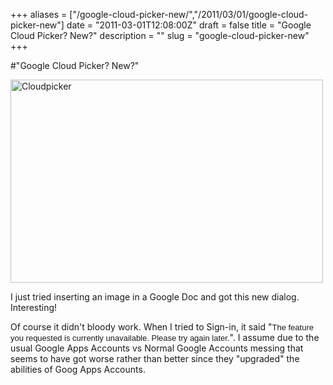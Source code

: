+++
aliases = ["/google-cloud-picker-new/","/2011/03/01/google-cloud-picker-new"]
date = "2011-03-01T12:08:00Z"
draft = false
title = "Google Cloud Picker? New?"
description = ""
slug = "google-cloud-picker-new"
+++

#"Google Cloud Picker? New?"


 <p><div class='p_embed p_image_embed'>
<a href="http://getfile9.posterous.com/getfile/files.posterous.com/conoroneill/Rsfnyg4YfNBh6mS7luASGjH8ugx7VF3ubAZTu0xix7Wa1SAVVLEgEEicWCBK/cloudpicker.jpg"><img alt="Cloudpicker" height="325" src="http://getfile0.posterous.com/getfile/files.posterous.com/conoroneill/ywrUDBSkzmci6AHmr9pIazedIiH6VMCqjMgDE1T3H15j2KTfB2ueRgAB4rD5/cloudpicker.jpg.scaled.500.jpg" width="500" /></a>
</div>
</p>
<p>I just tried inserting an image in a Google Doc and got this new dialog. Interesting!</p>
<p />
<div>Of course it didn't bloody work. When I tried to Sign-in, it said "<span style="font-family: arial, sans-serif; font-size: 13px;">The feature you requested is currently unavailable. Please try again later.</span>". I assume due to the usual Google Apps Accounts vs Normal Google Accounts messing that seems to have got worse rather than better since they "upgraded" the abilities of Goog Apps Accounts.</div>
 